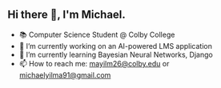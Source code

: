 ## Hi there 👋, I'm Michael.


- 📚 Computer Science Student @ Colby College
- 🔭 I’m currently working on an AI-powered LMS application 
- 🌱 I’m currently learning Bayesian Neural Networks, Django
- 📫 How to reach me: mayilm26@colby.edu or michaelyilma91@gmail.com
